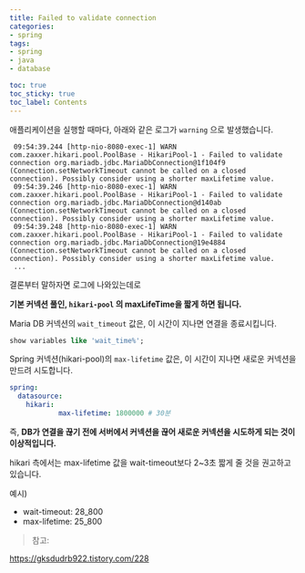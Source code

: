 ```yaml
---
title: Failed to validate connection
categories:
- spring
tags:
- spring
- java
- database

toc: true
toc_sticky: true
toc_label: Contents
---
```


애플리케이션을 실행할 때마다, 아래와 같은 로그가 `warning` 으로 발생했습니다.

```
 09:54:39.244 [http-nio-8080-exec-1] WARN  com.zaxxer.hikari.pool.PoolBase - HikariPool-1 - Failed to validate connection org.mariadb.jdbc.MariaDbConnection@1f104f9 (Connection.setNetworkTimeout cannot be called on a closed connection). Possibly consider using a shorter maxLifetime value.
 09:54:39.246 [http-nio-8080-exec-1] WARN  com.zaxxer.hikari.pool.PoolBase - HikariPool-1 - Failed to validate connection org.mariadb.jdbc.MariaDbConnection@d140ab (Connection.setNetworkTimeout cannot be called on a closed connection). Possibly consider using a shorter maxLifetime value.
 09:54:39.248 [http-nio-8080-exec-1] WARN  com.zaxxer.hikari.pool.PoolBase - HikariPool-1 - Failed to validate connection org.mariadb.jdbc.MariaDbConnection@19e4884 (Connection.setNetworkTimeout cannot be called on a closed connection). Possibly consider using a shorter maxLifetime value.
 ...
```

결론부터 말하자면 로그에 나와있는데로

**기본 커넥션 풀인, `hikari-pool` 의 maxLifeTime을 짧게 하면 됩니다.**

Maria DB 커넥션의 `wait_timeout` 값은, 이 시간이 지나면 연결을 종료시킵니다.

```sql
show variables like 'wait_time%';
```

Spring 커넥션(hikari-pool)의 `max-lifetime` 값은, 이 시간이 지나면 새로운 커넥션을 만드려 시도합니다.

```yaml
spring:
  datasource:
    hikari:
			max-lifetime: 1800000 # 30분
```

즉, **DB가 연결을 끊기 전에 서버에서 커넥션을 끊어 새로운 커넥션을 시도하게 되는 것이 이상적입니다.**

hikari 측에서는 max-lifetime 값을 wait-timeout보다 2~3초 짧게 줄 것을 권고하고 있습니다.

예시)

- wait-timeout: 28_800
- max-lifetime: 25_800

> 참고:

https://gksdudrb922.tistory.com/228
>
